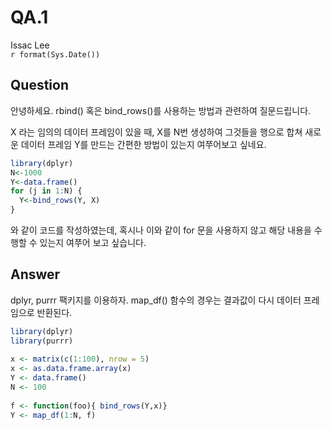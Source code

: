 # QA.1
Issac Lee  
`r format(Sys.Date())`  



## Question
안녕하세요. rbind() 혹은 bind_rows()를 사용하는 방법과 관련하여 질문드립니다.

X 라는 임의의 데이터 프레임이 있을 때, X를 N번 생성하여 그것들을 행으로 합쳐 새로운 데이터 프레임 Y를 만드는 간편한 방법이 있는지 여쭈어보고 싶네요.



```r
library(dplyr)
N<-1000
Y<-data.frame()
for (j in 1:N) {
  Y<-bind_rows(Y, X)
}
```

와 같이 코드를 작성하였는데, 혹시나 이와 같이 for 문을 사용하지 않고 해당 내용을 수행할 수 있는지 여쭈어 보고 싶습니다.  

## Answer
dplyr, purrr 팩키지를 이용하자. map_df() 함수의 경우는 결과값이 다시 데이터 프레임으로 반환된다.


```r
library(dplyr)
library(purrr)
 
x <- matrix(c(1:100), nrow = 5)
x <- as.data.frame.array(x)
Y <- data.frame()
N <- 100
 
f <- function(foo){ bind_rows(Y,x)}
Y <- map_df(1:N, f)
```


